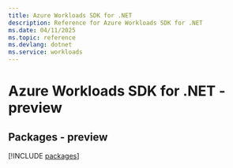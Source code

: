 ```yaml
---
title: Azure Workloads SDK for .NET
description: Reference for Azure Workloads SDK for .NET
ms.date: 04/11/2025
ms.topic: reference
ms.devlang: dotnet
ms.service: workloads
---
```

# Azure Workloads SDK for .NET - preview
## Packages - preview
[!INCLUDE [packages](workloads-index.md)]